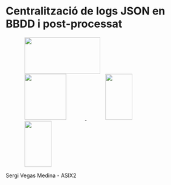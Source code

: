 # Centralització de logs JSON en BBDD i post-processat

<div>
<a href="http://www.fluentd.org/">
  <img src="http://www.fluentd.org/assets/img/miscellany/fluentd-logo.png" width="200" height="97" hspace="50" />
</a>

<a href="https://www.elastic.co/products/elasticsearch">
  <img src="https://static-www.elastic.co/assets/blt5206a5d68cf558f0/elastic-elasticsearch-fw.svg?q=120" width="110" height="122" hspace="50" />
</a>

<a href="https://www.elastic.co/products/kibana">
  <img src="https://static-www.elastic.co/assets/blt1227b0c93c157e40/elastic-kibana-fw.svg?q=120" width="71" height="122" hspace="50" />
</a>

<a href="https://www.elastic.co/products/beats">
  <img src="https://static-www.elastic.co/assets/blt9f8a54fa67d86645/elastic-beats-fw.svg?q=120" width="71" height="122" hspace="50" />
</a>
</div>

Sergi Vegas Medina - ASIX2
